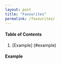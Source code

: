 ```yaml
---
layout: post
title: "Favourites"
permalink: /favourites/
---
```

#### Table of Contents
1. [Example] (#example)

#### Example <a name="introduction"></a>

